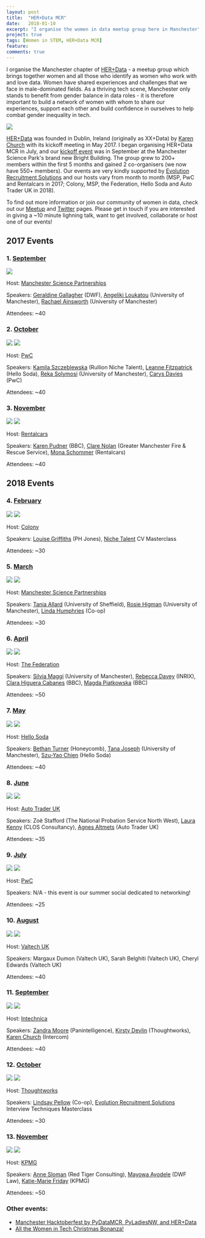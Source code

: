 ```yaml
---
layout: post
title:  "HER+Data MCR"
date:   2018-01-10
excerpt: "I organise the women in data meetup group here in Manchester"
project: true
tags: [Women in STEM, HER+Data MCR]
feature:
comments: true
---
```


I organise the Manchester chapter of [HER+Data](http://herplusdata.org/) - a meetup group which brings together women and all those who identify as women who work with and love data. Women have shared experiences and challenges that we face in male-dominated fields. As a thriving tech scene, Manchester only stands to benefit from gender balance in data roles - it is therefore important to build a network of women with whom to share our experiences, support each other and build confidence in ourselves to help combat gender inequality in tech.

<img src="https://raw.githubusercontent.com/rainsworth/rainsworth.github.io/master/assets/img/projects/herplusdatamcr/05organiser.jpg">

[HER+Data](https://www.meetup.com/HER-Data) was founded in Dublin, Ireland (originally as XX+Data) by [Karen Church](https://twitter.com/karenchurch) with its kickoff meeting in May 2017. I began organising HER+Data MCR in July, and our [kickoff event](https://www.meetup.com/HER-Data-MCR/events/241920306/) was in September at the Manchester Science Park's brand new Bright Building. The group grew to 200+ members within the first 5 months and gained 2 co-organisers (we now have 550+ members). Our events are very kindly supported by [Evolution Recruitment Solutions](https://www.evolutionjobs.com/uk/) and our hosts vary from month to month (MSP, PwC and Rentalcars in 2017; Colony, MSP, the Federation, Hello Soda and Auto Trader UK in 2018).

To find out more information or join our community of women in data, check out our [Meetup](https://www.meetup.com/HER-Data-MCR/) and [Twitter](https://twitter.com/herplusdatamcr) pages. Please get in touch if you are interested in giving a ~10 minute lighning talk, want to get involved, collaborate or host one of our events!

## 2017 Events

### 1. [September](https://www.meetup.com/HER-Data-MCR/events/241920306/)

<img src="https://raw.githubusercontent.com/rainsworth/rainsworth.github.io/master/assets/img/projects/herplusdatamcr/01social.png">

Host: [Manchester Science Partnerships](https://mspl.co.uk/)

Speakers: [Geraldine Gallagher](https://www.linkedin.com/in/geraldine-gallagher-91a1b75/) (DWF), [Angeliki Loukatou](https://twitter.com/AngelikiLk) (University of Manchester), [Rachael Ainsworth](https://twitter.com/rachaelevelyn) (University of Manchester)

Attendees: ~40

### 2. [October](https://www.meetup.com/HER-Data-MCR/events/243851344/)

<img src="https://raw.githubusercontent.com/rainsworth/rainsworth.github.io/master/assets/img/projects/herplusdatamcr/02social.png">

<img src="https://raw.githubusercontent.com/rainsworth/rainsworth.github.io/master/assets/img/projects/herplusdatamcr/02group.jpg">

Host: [PwC](https://www.pwc.co.uk/)

Speakers: [Kamila Szczeblewska](https://www.linkedin.com/in/kamila-szczeblewska/) (Rullion Niche Talent), [Leanne Fitzpatrick](https://twitter.com/LK_Fitzpatrick) (Hello Soda), [Reka Solymosi](https://twitter.com/r_solymosi) (University of Manchester), [Carys Davies](https://www.linkedin.com/in/carys-davies-14956987/) (PwC)

Attendees: ~40

### 3. [November](https://www.meetup.com/HER-Data-MCR/events/244750238/)

<img src="https://raw.githubusercontent.com/rainsworth/rainsworth.github.io/master/assets/img/projects/herplusdatamcr/03social.png">

<img src="https://raw.githubusercontent.com/rainsworth/rainsworth.github.io/master/assets/img/projects/herplusdatamcr/03group.jpg">

Host: [Rentalcars](https://www.rentalcars.com/)

Speakers: [Karen Pudner](https://twitter.com/kpudner) (BBC), [Clare Nolan](https://twitter.com/cn174) (Greater Manchester Fire & Rescue Service), [Mona Schommer](https://www.linkedin.com/in/mona-s-a136b521/) (Rentalcars)

Attendees: ~40

## 2018 Events

### 4. [February](https://www.meetup.com/HER-Data-MCR/events/246715609/)

<img src="https://raw.githubusercontent.com/rainsworth/rainsworth.github.io/master/assets/img/projects/herplusdatamcr/04social.png">

<img src="https://raw.githubusercontent.com/rainsworth/rainsworth.github.io/master/assets/img/projects/herplusdatamcr/04group.jpg">

Host: [Colony](http://colonyco.work/)

Speakers: [Louise Griffiths](https://twitter.com/LouiseiGriff) (PH Jones), [Niche Talent](https://www.nichetalent.com/) CV Masterclass

Attendees: ~30

### 5. [March](https://www.meetup.com/HER-Data-MCR/events/247834104/)

<img src="https://raw.githubusercontent.com/rainsworth/rainsworth.github.io/master/assets/img/projects/herplusdatamcr/05social.png">

<img src="https://raw.githubusercontent.com/rainsworth/rainsworth.github.io/master/assets/img/projects/herplusdatamcr/05group.jpg">

Host: [Manchester Science Partnerships](https://mspl.co.uk/)

Speakers: [Tania Allard](https://twitter.com/ixek) (University of Sheffield), [Rosie Higman](https://twitter.com/RosieHLib) (University of Manchester), [Linda Humphries](https://twitter.com/moominlounge) (Co-op)

Attendees: ~30

### 6. [April](https://www.meetup.com/HER-Data-MCR/events/248699993/)

<img src="https://raw.githubusercontent.com/rainsworth/rainsworth.github.io/master/assets/img/projects/herplusdatamcr/06social.png">

<img src="https://raw.githubusercontent.com/rainsworth/rainsworth.github.io/master/assets/img/projects/herplusdatamcr/06group.jpg">

Host: [The Federation](http://www.thefederation.coop/)

Speakers: [Silvia Maggi](https://twitter.com/simaggi1) (University of Manchester), [Rebecca Davey](https://twitter.com/suprahoopla) (INRIX), [Clara Higuera Cabanes](https://twitter.com/clarahiguerac) (BBC), [Magda Piatkowska](https://twitter.com/magdapiatkowska) (BBC)

Attendees: ~50

### 7. [May](https://www.meetup.com/HER-Data-MCR/events/250065164/)

<img src="https://raw.githubusercontent.com/rainsworth/rainsworth.github.io/master/assets/img/projects/herplusdatamcr/07social.png">

<img src="https://raw.githubusercontent.com/rainsworth/rainsworth.github.io/master/assets/img/projects/herplusdatamcr/07group.jpg">

Host: [Hello Soda](http://hellosoda.com/)

Speakers: [Bethan Turner](https://twitter.com/HoneycombBethan) (Honeycomb), [Tana Joseph](https://www.linkedin.com/in/tanadjoseph/) (University of Manchester), [Szu-Yao Chien](https://www.linkedin.com/in/szu-yao-chien/) (Hello Soda)

Attendees: ~40

### 8. [June](https://www.meetup.com/HER-Data-MCR/events/250771238/)

<img src="https://raw.githubusercontent.com/rainsworth/rainsworth.github.io/master/assets/img/projects/herplusdatamcr/08social.png">

<img src="https://raw.githubusercontent.com/rainsworth/rainsworth.github.io/master/assets/img/projects/herplusdatamcr/08group.jpg">

Host: [Auto Trader UK](https://www.autotrader.co.uk/)

Speakers: Zoë Stafford (The National Probation Service North West), [Laura Kenny](https://twitter.com/this_lk) (CLOS Consultancy), [Agnes Altmets](https://www.linkedin.com/in/agnesaltmets/) (Auto Trader UK)

Attendees: ~35

### 9. [July](https://www.meetup.com/HER-Data-MCR/events/252362239/)

<img src="https://raw.githubusercontent.com/rainsworth/rainsworth.github.io/master/assets/img/projects/herplusdatamcr/09social.png">

<img src="https://raw.githubusercontent.com/rainsworth/rainsworth.github.io/master/assets/img/projects/herplusdatamcr/09group.jpg">

Host: [PwC](https://www.pwc.co.uk/careers/offices/manchester.html)

Speakers: N/A - this event is our summer social dedicated to networking!

Attendees: ~25

### 10. [August](https://www.meetup.com/HER-Data-MCR/events/252863467/)

<img src="https://raw.githubusercontent.com/rainsworth/rainsworth.github.io/master/assets/img/projects/herplusdatamcr/10social.png">

<img src="https://raw.githubusercontent.com/rainsworth/rainsworth.github.io/master/assets/img/projects/herplusdatamcr/10group.jpg">

Host: [Valtech UK](https://www.valtech.co.uk/)

Speakers: Margaux Dumon (Valtech UK), Sarah Belghiti (Valtech UK), Cheryl Edwards (Valtech UK)

Attendees: ~40

### 11. [September](https://www.meetup.com/HER-Data-MCR/events/253748924/)

<img src="https://raw.githubusercontent.com/rainsworth/rainsworth.github.io/master/assets/img/projects/herplusdatamcr/11social.png">

<img src="https://raw.githubusercontent.com/rainsworth/rainsworth.github.io/master/assets/img/projects/herplusdatamcr/11group.jpg">

Host: [Intechnica](https://intechnica.com/)

Speakers: [Zandra Moore](https://twitter.com/zandramoore) (Panintelligence), [Kirsty Devlin](https://twitter.com/Kirstydevlin1) (Thoughtworks), [Karen Church](https://twitter.com/karenchurch) (Intercom)

Attendees: ~40

### 12. [October](https://www.meetup.com/HER-Data-MCR/events/254753352/)

<img src="https://raw.githubusercontent.com/rainsworth/rainsworth.github.io/master/assets/img/projects/herplusdatamcr/12social.png">

<img src="https://raw.githubusercontent.com/rainsworth/rainsworth.github.io/master/assets/img/projects/herplusdatamcr/12group.jpg">

Host: [Thoughtworks](https://www.thoughtworks.com/fedhouse-manchester)

Speakers: [Lindsay Pellow](https://twitter.com/lins_pell) (Co-op), [Evolution Recruitment Solutions](https://www.evolutionjobs.com/uk/) Interview Techniques Masterclass

Attendees: ~30

### 13. [November](https://www.meetup.com/HER-Data-MCR/events/255694843/)

<img src="https://raw.githubusercontent.com/rainsworth/rainsworth.github.io/master/assets/img/projects/herplusdatamcr/13social.png">

<img src="https://raw.githubusercontent.com/rainsworth/rainsworth.github.io/master/assets/img/projects/herplusdatamcr/13group.jpg">

Host: [KPMG](https://home.kpmg.com/uk/en/home/about/offices/manchester-1.html)

Speakers: [Anne Sloman](https://twitter.com/anne_sloman) (Red Tiger Consulting), [Mayowa Ayodele](https://www.linkedin.com/in/ayodele-mayowa-434a9848/) (DWF Law), [Katie-Marie Friday](https://uk.linkedin.com/in/katie-marie-friday-4363b3127) (KPMG)

Attendees: ~50


### Other events:

- [Manchester Hacktoberfest by PyDataMCR, PyLadiesNW, and HER+Data](https://www.eventbrite.com/e/manchester-hacktoberfest-by-pydatamcr-pyladiesnw-and-herdata-tickets-50085693658#)
- [All the Women in Tech Christmas Bonanza!](https://www.eventbrite.co.uk/e/all-the-women-in-tech-christmas-bonanza-tickets-51544619344)
